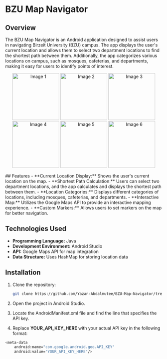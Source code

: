 # BZU Map Navigator

## Overview
The BZU Map Navigator is an Android application designed to assist users in navigating Birzeit University (BZU) campus. The app displays the user's current location and allows them to select two department locations to find the shortest path between them. Additionally, the app categorizes various locations on campus, such as mosques, cafeterias, and departments, making it easy for users to identify points of interest.
<p align="center">
  <img src="https://github.com/Yazan-Abdalmutee/BZU-Map-Navigator/blob/master/image1.jfif" alt="Image 1" width="150"/>
  <img src="https://github.com/Yazan-Abdalmutee/BZU-Map-Navigator/blob/master/image2.jfif" alt="Image 2" width="150"/>
  <img src="https://github.com/Yazan-Abdalmutee/BZU-Map-Navigator/blob/master/image3.jfif" alt="Image 3" width="150"/>
  <img src="https://github.com/Yazan-Abdalmutee/BZU-Map-Navigator/blob/master/image4.jfif" alt="Image 4" width="150"/>
  <img src="https://github.com/Yazan-Abdalmutee/BZU-Map-Navigator/blob/master/image5.jfif" alt="Image 5" width="150"/>
  <img src="https://github.com/Yazan-Abdalmutee/BZU-Map-Navigator/blob/master/image6.jfif" alt="Image 6" width="150"/>
</p>
## Features
- **Current Location Display:** Shows the user's current location on the map.
- **Shortest Path Calculation:** Users can select two department locations, and the app calculates and displays the shortest path between them.
- **Location Categories:** Displays different categories of locations, including mosques, cafeterias, and departments.
- **Interactive Map:** Utilizes the Google Maps API to provide an interactive mapping experience.
- **Custom Markers:** Allows users to set markers on the map for better navigation.

## Technologies Used
- **Programming Language:** Java
- **Development Environment:** Android Studio
- **API:** Google Maps API for map integration
- **Data Structure:** Uses HashMap for storing location data

## Installation
1. Clone the repository:
   ```bash
   git clone https://github.com/Yazan-Abdalmutee/BZU-Map-Navigator/tree/master
2. Open the project in Android Studio.

3. Locate the AndroidManifest.xml file and find the line that specifies the API key.
4. Replace **YOUR_API_KEY_HERE** with your actual API key in the following format:
```bash
<meta-data
    android:name="com.google.android.geo.API_KEY"
    android:value="YOUR_API_KEY_HERE"/>

